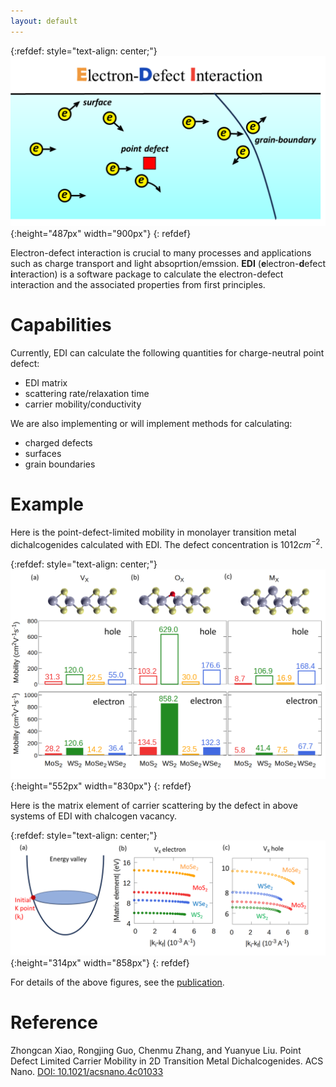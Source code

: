 ```yaml
---
layout: default
---
```



  {:refdef: style="text-align: center;"}
 ![toc](./figs/edi2.png){:height="487px" width="900px"}
  {: refdef}

Electron-defect interaction is crucial to many processes and applications such as charge transport and light absoprtion/emssion. **EDI** (**e**lectron-**d**efect **i**nteraction) is a software package to calculate the electron-defect interaction and the associated properties from first principles. 

# Capabilities

Currently, EDI can calculate the following quantities for charge-neutral point defect:

- EDI matrix
- scattering rate/relaxation time
- carrier mobility/conductivity 

We are also implementing or will implement methods for calculating:

- charged defects
- surfaces
- grain boundaries

# Example

Here is the point-defect-limited mobility in monolayer transition metal dichalcogenides calculated with EDI.
The defect concentration is $10{12} cm^{-2}$.

  {:refdef: style="text-align: center;"}
   ![fig2](./figs/fig2.png){:height="552px" width="830px"}
  {: refdef}

Here is the matrix element of carrier scattering by the defect in above systems of EDI with chalcogen vacancy.


  {:refdef: style="text-align: center;"}
   ![fig3](./figs/fig3.png){:height="314px" width="858px"}
  {: refdef}

For details of the above figures, see the [publication](https://pubs.acs.org/doi/10.1021/acsnano.4c01033).



# Reference

 Zhongcan Xiao, Rongjing Guo, Chenmu Zhang, and Yuanyue Liu. Point Defect Limited Carrier Mobility in 2D Transition Metal Dichalcogenides.  ACS Nano.  [DOI: 10.1021/acsnano.4c01033](https://pubs.acs.org/doi/10.1021/acsnano.4c01033)

